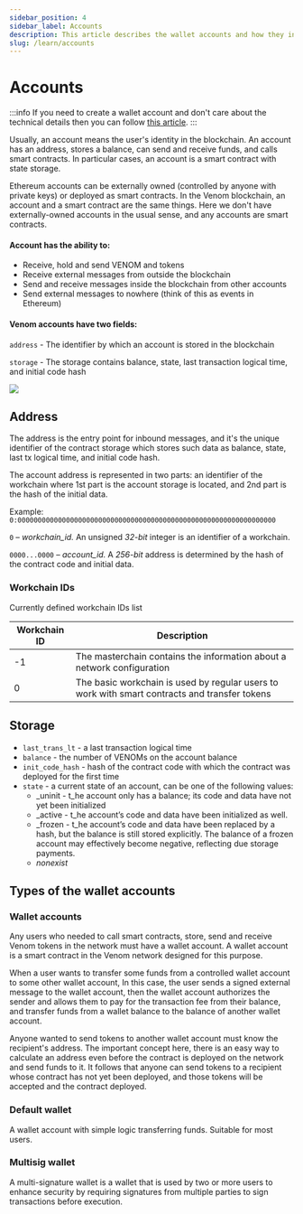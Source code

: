 ```yaml
---
sidebar_position: 4
sidebar_label: Accounts
description: This article describes the wallet accounts and how they interact on-chain.
slug: /learn/accounts
---
```


# Accounts

:::info
If you need to create a wallet account and don't care about the technical details then you can follow [this article](../general/create-a-new-wallet-account.md).
:::

Usually, an account means the user's identity in the blockchain. An account has an address, stores a balance, can send and receive funds, and calls smart contracts. In particular cases, an account is a smart contract with state storage.

Ethereum accounts can be externally owned (controlled by anyone with private keys) or deployed as smart contracts. In the Venom blockchain, an account and a smart contract are the same things. Here we don't have externally-owned accounts in the usual sense, and any accounts are smart contracts.

#### Account has the ability to:

* Receive, hold and send VENOM and tokens
* Receive external messages from outside the blockchain
* Send and receive messages inside the blockchain from other accounts
* Send external messages to nowhere (think of this as events in Ethereum)

#### **Venom accounts have two fields:**

`address` - The identifier by which an account is stored in the blockchain

`storage` - The storage contains balance, state, last transaction logical time, and initial code hash

![](../../../static/img/account-schema.jpeg)

## Address

The address is the entry point for inbound messages, and it's the unique identifier of the contract storage which stores such data as balance, state, last tx logical time, and initial code hash.

The account address is represented in two parts: an identifier of the workchain where 1st part is the account storage is located, and 2nd part is the hash of the initial data.

Example: `0:0000000000000000000000000000000000000000000000000000000000000000`

`0` – _workchain\_id._ An unsigned _32-bit_ integer is an identifier of a workchain.

`0000...0000` _– account\_id._ A _256-bit_ address is determined by the hash of the contract code and initial data.

### **Workchain IDs**

Currently defined workchain IDs list

| Workchain ID | Description                                                                                   |
| ------------ | --------------------------------------------------------------------------------------------- |
| -1           | The masterchain contains the information about a network configuration                        |
| 0            | The basic workchain is used by regular users to work with smart contracts and transfer tokens |

## Storage

* `last_trans_lt` - a last transaction logical time
* `balance` - the number of VENOMs on the account balance
* `init_code_hash` - hash of the contract code with which the contract was deployed for the first time
* `state` - a current state of an account, can be one of the following values:
  * _uninit - t_he account only has a balance; its code and data have not yet been initialized
  * _active - t_he account’s code and data have been initialized as well.
  * _frozen - t_he account’s code and data have been replaced by a hash, but the balance is still stored explicitly. The balance of a frozen account may effectively become negative, reflecting due storage payments.
  * _nonexist_

## Types of the wallet accounts

### Wallet accounts

Any users who needed to call smart contracts, store, send and receive Venom tokens in the network must have a wallet account. A wallet account is a smart contract in the Venom network designed for this purpose.

When a user wants to transfer some funds from a controlled wallet account to some other wallet account, In this case, the user sends a signed external message to the wallet account, then the wallet account authorizes the sender and allows them to pay for the transaction fee from their balance, and transfer funds from a wallet balance to the balance of another wallet account.

Anyone wanted to send tokens to another wallet account must know the recipient's address. The important concept here, there is an easy way to calculate an address even before the contract is deployed on the network and send funds to it. It follows that anyone can send tokens to a recipient whose contract has not yet been deployed, and those tokens will be accepted and the contract deployed.

### Default wallet

A wallet account with simple logic transferring funds. Suitable for most users.

### Multisig wallet

A multi-signature wallet is a wallet that is used by two or more users to enhance security by requiring signatures from multiple parties to sign transactions before execution.
